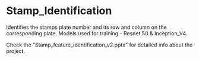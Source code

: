 # Stamp_Identification

Identifies the stamps plate number and its row and column on the corresponding plate.
Models used for training - Resnet 50 & Inception_V4.

Check the "Stamp_feature_identification_v2.pptx" for detailed info about the project.
